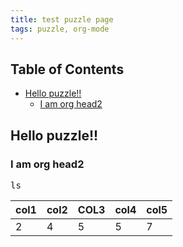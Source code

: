 ```yaml
---
title: test puzzle page 
tags: puzzle, org-mode
---
```

<div id="table-of-contents">
<h2>Table of Contents</h2>
<div id="text-table-of-contents">
<ul>
<li><a href="#sec-1">Hello puzzle!!</a>
<ul>
<li><a href="#sec-1-1">I am org head2</a></li>
</ul>
</li>
</ul>
</div>
</div>


<div id="outline-container-sec-1" class="outline-2">
<h2 id="sec-1">Hello puzzle!!</h2>
<div class="outline-text-2" id="text-1">
</div><div id="outline-container-sec-1-1" class="outline-3">
<h3 id="sec-1-1">I am org head2</h3>
<div class="outline-text-3" id="text-1-1">
<div class="org-src-container">

<pre class="src src-sh">ls
</pre>
</div>


<table>


<colgroup>
<col  class="right">

<col  class="right">

<col  class="right">

<col  class="right">

<col  class="right">
</colgroup>
<thead>
<tr>
<th scope="col" class="right">col1</th>
<th scope="col" class="right">col2</th>
<th scope="col" class="right">COL3</th>
<th scope="col" class="right">col4</th>
<th scope="col" class="right">col5</th>
</tr>
</thead>
<tbody>
<tr>
<td class="right">2</td>
<td class="right">4</td>
<td class="right">5</td>
<td class="right">5</td>
<td class="right">7</td>
</tr>
</tbody>
</table>
</div>
</div>
</div>
